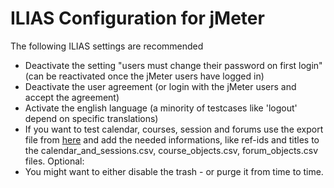 # ILIAS Configuration for jMeter

The following ILIAS settings are recommended

* Deactivate the setting "users must change their password on first login" (can be reactivated once the jMeter users have logged in)
* Deactivate the user agreement (or login with the jMeter users and accept the agreement)
* Activate the english language (a minority of testcases like 'logout' depend on specific translations)
* If you want to test calendar, courses, session and forums use the export file from [here](https://github.com/gvollbach/PerformanceTestsExportFile) and add the needed informations, like ref-ids and titles to the calendar_and_sessions.csv, course_objects.csv, forum_objects.csv files.
Optional:
* You might want to either disable the trash - or purge it from time to time.

